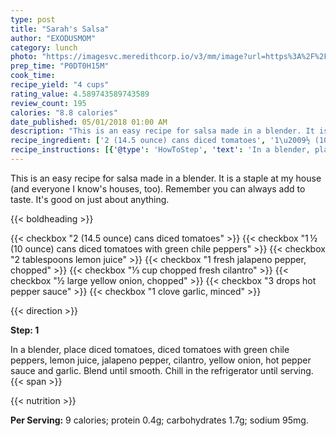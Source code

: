 ```yaml
---
type: post
title: "Sarah's Salsa"
author: "EXODUSMOM"
category: lunch
photo: "https://imagesvc.meredithcorp.io/v3/mm/image?url=https%3A%2F%2Fimages.media-allrecipes.com%2Fuserphotos%2F655449.jpg"
prep_time: "P0DT0H15M"
cook_time: 
recipe_yield: "4 cups"
rating_value: 4.589743589743589
review_count: 195
calories: "8.8 calories"
date_published: 05/01/2018 01:00 AM
description: "This is an easy recipe for salsa made in a blender. It is a staple at my house (and everyone I know's houses, too). Remember you can always add to taste. It's good on just about anything."
recipe_ingredient: ['2 (14.5 ounce) cans diced tomatoes', '1\u2009½ (10 ounce) cans diced tomatoes with green chile peppers', '2 tablespoons lemon juice', '1 fresh jalapeno pepper, chopped', '⅓ cup chopped fresh cilantro', '½ large yellow onion, chopped', '3 drops hot pepper sauce', '1 clove garlic, minced']
recipe_instructions: [{'@type': 'HowToStep', 'text': 'In a blender, place diced tomatoes, diced tomatoes with green chile peppers, lemon juice, jalapeno pepper, cilantro, yellow onion, hot pepper sauce and garlic. Blend until smooth. Chill in the refrigerator until serving.\n'}]
---
```


This is an easy recipe for salsa made in a blender. It is a staple at my house (and everyone I know's houses, too). Remember you can always add to taste. It's good on just about anything. 

{{< boldheading >}}

{{< checkbox "2 (14.5 ounce) cans diced tomatoes" >}}
{{< checkbox "1 ½ (10 ounce) cans diced tomatoes with green chile peppers" >}}
{{< checkbox "2 tablespoons lemon juice" >}}
{{< checkbox "1  fresh jalapeno pepper, chopped" >}}
{{< checkbox "⅓ cup chopped fresh cilantro" >}}
{{< checkbox "½ large yellow onion, chopped" >}}
{{< checkbox "3 drops hot pepper sauce" >}}
{{< checkbox "1 clove garlic, minced" >}}


{{< direction >}}

**Step: 1**

In a blender, place diced tomatoes, diced tomatoes with green chile peppers, lemon juice, jalapeno pepper, cilantro, yellow onion, hot pepper sauce and garlic. Blend until smooth. Chill in the refrigerator until serving.{{< span >}}

{{< nutrition >}}

**Per Serving:** 9 calories; protein 0.4g; carbohydrates 1.7g; sodium 95mg.